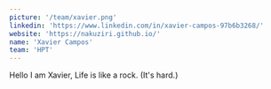 ```yaml
---
picture: '/team/xavier.png'
linkedin: 'https://www.linkedin.com/in/xavier-campos-97b6b3268/'
website: 'https://nakuziri.github.io/'
name: 'Xavier Campos'
team: 'HPT'
---
```


Hello I am Xavier, Life is like a rock. (It's hard.) 